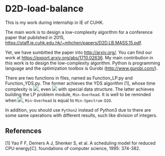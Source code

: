 # D2D-load-balance
This is my work during internship in IE of CUHK.

The main work is to design a low-complexity algorithm for a conference paper that pubilshed in 2015, https://staff.ie.cuhk.edu.hk/~mhchen/papers/D2D.LB.MASS.15.pdf.  

Yet, we have sumbitted the paper into http://arxiv.org/. You can find our work at https://export.arxiv.org/abs/1710.02636. My main contribution in this work is to design the low-complexity algorithm. Python is programming language and the optimization toolbox is Gurobi (http://www.gurobi.com/).

There are two functions in files, named as Function_LP.py and Function_YDS.py. The former achieves the YDS algorithm [1], whose time complexity is ![](http://latex.codecogs.com/gif.latex?O(n^3)), even ![](http://latex.codecogs.com/gif.latex?O(n^{2}\\log{n})) with special data structure. The latter achieves building the LP problem module, `Min-Overhead`. It is well to be reminded when ![](http://latex.codecogs.com/gif.latex?\\lambda=0), `Min-Overhead` is equal to `Min-Spectrum-D2D`. 

In addition, you should use `Python2` instead of Python3 due to there are some same operations with different results, such like division of integers.

## References
[1] Yao F F, Demers A J, Shenker S, et al. A scheduling model for reduced CPU energy[C]. foundations of computer science, 1995: 374-382.
